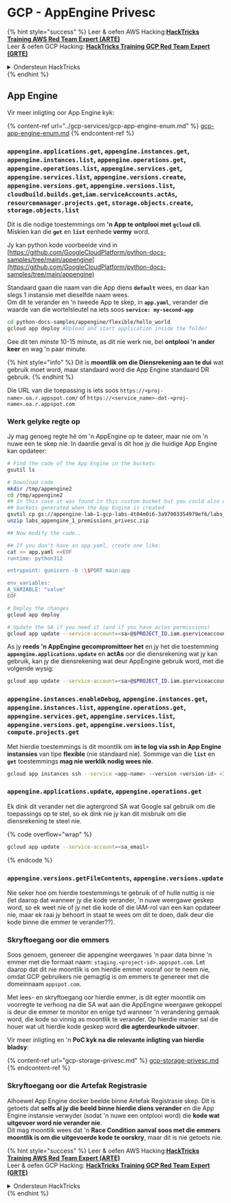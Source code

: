# GCP - AppEngine Privesc

{% hint style="success" %}
Leer & oefen AWS Hacking:<img src="../../../.gitbook/assets/image (1).png" alt="" data-size="line">[**HackTricks Training AWS Red Team Expert (ARTE)**](https://training.hacktricks.xyz/courses/arte)<img src="../../../.gitbook/assets/image (1).png" alt="" data-size="line">\
Leer & oefen GCP Hacking: <img src="../../../.gitbook/assets/image (2).png" alt="" data-size="line">[**HackTricks Training GCP Red Team Expert (GRTE)**<img src="../../../.gitbook/assets/image (2).png" alt="" data-size="line">](https://training.hacktricks.xyz/courses/grte)

<details>

<summary>Ondersteun HackTricks</summary>

* Kyk na die [**subskripsie planne**](https://github.com/sponsors/carlospolop)!
* **Sluit aan by die** 💬 [**Discord groep**](https://discord.gg/hRep4RUj7f) of die [**telegram groep**](https://t.me/peass) of **volg** ons op **Twitter** 🐦 [**@hacktricks\_live**](https://twitter.com/hacktricks\_live)**.**
* **Deel hacking truuks deur PRs in te dien na die** [**HackTricks**](https://github.com/carlospolop/hacktricks) en [**HackTricks Cloud**](https://github.com/carlospolop/hacktricks-cloud) github repos.

</details>
{% endhint %}

## App Engine

Vir meer inligting oor App Engine kyk:

{% content-ref url="../gcp-services/gcp-app-engine-enum.md" %}
[gcp-app-engine-enum.md](../gcp-services/gcp-app-engine-enum.md)
{% endcontent-ref %}

### `appengine.applications.get`, `appengine.instances.get`, `appengine.instances.list`, `appengine.operations.get`, `appengine.operations.list`, `appengine.services.get`, `appengine.services.list`, `appengine.versions.create`, `appengine.versions.get`, `appengine.versions.list`, `cloudbuild.builds.get`,`iam.serviceAccounts.actAs`, `resourcemanager.projects.get`, `storage.objects.create`, `storage.objects.list`

Dit is die nodige toestemmings om **'n App te ontplooi met `gcloud` cli**. Miskien kan die **`get`** en **`list`** eenhede **vermy** word.

Jy kan python kode voorbeelde vind in [https://github.com/GoogleCloudPlatform/python-docs-samples/tree/main/appengine](https://github.com/GoogleCloudPlatform/python-docs-samples/tree/main/appengine)

Standaard gaan die naam van die App diens **`default`** wees, en daar kan slegs 1 instansie met dieselfde naam wees.\
Om dit te verander en 'n tweede App te skep, in **`app.yaml`**, verander die waarde van die wortelsleutel na iets soos **`service: my-second-app`**
```bash
cd python-docs-samples/appengine/flexible/hello_world
gcloud app deploy #Upload and start application inside the folder
```
Gee dit ten minste 10-15 minute, as dit nie werk nie, bel **ontplooi 'n ander keer** en wag 'n paar minute.

{% hint style="info" %}
Dit is **moontlik om die Diensrekening aan te dui** wat gebruik moet word, maar standaard word die App Engine standaard DR gebruik.
{% endhint %}

Die URL van die toepassing is iets soos `https://<proj-name>.oa.r.appspot.com/` of `https://<service_name>-dot-<proj-name>.oa.r.appspot.com`

### Werk gelyke regte op

Jy mag genoeg regte hê om 'n AppEngine op te dateer, maar nie om 'n nuwe een te skep nie. In daardie geval is dit hoe jy die huidige App Engine kan opdateer:
```bash
# Find the code of the App Engine in the buckets
gsutil ls

# Download code
mkdir /tmp/appengine2
cd /tmp/appengine2
## In this case it was found in this custom bucket but you could also use the
## buckets generated when the App Engine is created
gsutil cp gs://appengine-lab-1-gcp-labs-4t04m0i6-3a97003354979ef6/labs_appengine_1_premissions_privesc.zip .
unzip labs_appengine_1_premissions_privesc.zip

## Now modify the code..

## If you don't have an app.yaml, create one like:
cat >> app.yaml <<EOF
runtime: python312

entrypoint: gunicorn -b :\$PORT main:app

env_variables:
A_VARIABLE: "value"
EOF

# Deploy the changes
gcloud app deploy

# Update the SA if you need it (and if you have actas permissions)
gcloud app update --service-account=<sa>@$PROJECT_ID.iam.gserviceaccount.com
```
As jy **reeds 'n AppEngine gecompromitteer het** en jy het die toestemming **`appengine.applications.update`** en **actAs** oor die diensrekening wat jy kan gebruik, kan jy die diensrekening wat deur AppEngine gebruik word, met die volgende wysig:
```bash
gcloud app update --service-account=<sa>@$PROJECT_ID.iam.gserviceaccount.com
```
### `appengine.instances.enableDebug`, `appengine.instances.get`, `appengine.instances.list`, `appengine.operations.get`, `appengine.services.get`, `appengine.services.list`, `appengine.versions.get`, `appengine.versions.list`, `compute.projects.get`

Met hierdie toestemmings is dit moontlik om **in te log via ssh in App Engine instansies** van tipe **flexible** (nie standaard nie). Sommige van die **`list`** en **`get`** toestemmings **mag nie werklik nodig wees nie**.
```bash
gcloud app instances ssh --service <app-name> --version <version-id> <ID>
```
### `appengine.applications.update`, `appengine.operations.get`

Ek dink dit verander net die agtergrond SA wat Google sal gebruik om die toepassings op te stel, so ek dink nie jy kan dit misbruik om die diensrekening te steel nie.

{% code overflow="wrap" %}
```bash
gcloud app update --service-account=<sa_email>
```
{% endcode %}

### `appengine.versions.getFileContents`, `appengine.versions.update`

Nie seker hoe om hierdie toestemmings te gebruik of of hulle nuttig is nie (let daarop dat wanneer jy die kode verander, 'n nuwe weergawe geskep word, so ek weet nie of jy net die kode of die IAM-rol van een kan opdateer nie, maar ek raai jy behoort in staat te wees om dit te doen, dalk deur die kode binne die emmer te verander??).

### Skryftoegang oor die emmers

Soos genoem, genereer die appengine weergawes 'n paar data binne 'n emmer met die formaat naam: `staging.<project-id>.appspot.com`. Let daarop dat dit nie moontlik is om hierdie emmer vooraf oor te neem nie, omdat GCP gebruikers nie gemagtig is om emmers te genereer met die domeinnaam `appspot.com`.

Met lees- en skryftoegang oor hierdie emmer, is dit egter moontlik om voorregte te verhoog na die SA wat aan die AppEngine weergawe gekoppel is deur die emmer te monitor en enige tyd wanneer 'n verandering gemaak word, die kode so vinnig as moontlik te verander. Op hierdie manier sal die houer wat uit hierdie kode geskep word **die agterdeurkode uitvoer**.

Vir meer inligting en 'n **PoC kyk na die relevante inligting van hierdie bladsy**:

{% content-ref url="gcp-storage-privesc.md" %}
[gcp-storage-privesc.md](gcp-storage-privesc.md)
{% endcontent-ref %}

### Skryftoegang oor die Artefak Registrasie

Alhoewel App Engine docker beelde binne Artefak Registrasie skep. Dit is getoets dat **selfs al jy die beeld binne hierdie diens verander** en die App Engine instansie verwyder (sodat 'n nuwe een ontplooi word) die **kode wat uitgevoer word nie verander nie**.\
Dit mag moontlik wees dat 'n **Race Condition aanval soos met die emmers moontlik is om die uitgevoerde kode te oorskry**, maar dit is nie getoets nie.

{% hint style="success" %}
Leer & oefen AWS Hacking:<img src="../../../.gitbook/assets/image (1).png" alt="" data-size="line">[**HackTricks Training AWS Red Team Expert (ARTE)**](https://training.hacktricks.xyz/courses/arte)<img src="../../../.gitbook/assets/image (1).png" alt="" data-size="line">\
Leer & oefen GCP Hacking: <img src="../../../.gitbook/assets/image (2).png" alt="" data-size="line">[**HackTricks Training GCP Red Team Expert (GRTE)**<img src="../../../.gitbook/assets/image (2).png" alt="" data-size="line">](https://training.hacktricks.xyz/courses/grte)

<details>

<summary>Ondersteun HackTricks</summary>

* Kyk na die [**subskripsie planne**](https://github.com/sponsors/carlospolop)!
* **Sluit aan by die** 💬 [**Discord groep**](https://discord.gg/hRep4RUj7f) of die [**telegram groep**](https://t.me/peass) of **volg** ons op **Twitter** 🐦 [**@hacktricks\_live**](https://twitter.com/hacktricks\_live)**.**
* **Deel hacking truuks deur PRs in te dien na die** [**HackTricks**](https://github.com/carlospolop/hacktricks) en [**HackTricks Cloud**](https://github.com/carlospolop/hacktricks-cloud) github repos.

</details>
{% endhint %}
